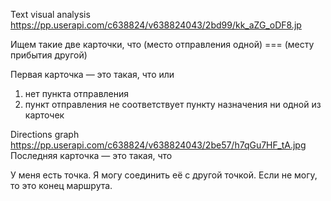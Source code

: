 Text visual analysis
https://pp.userapi.com/c638824/v638824043/2bd99/kk_aZG_oDF8.jp


Ищем такие две карточки, что (место отправления одной) === (месту прибытия другой)

Первая карточка — это такая, что или
  1. нет пункта отправления
  2. пункт отправления не соответствует пункту назначения ни одной из карточек


Directions graph
https://pp.userapi.com/c638824/v638824043/2be57/h7qGu7HF_tA.jpg
Последняя карточка — это такая, что


У меня есть точка. Я могу соединить её с другой точкой. Если не могу, то это конец маршрута.
